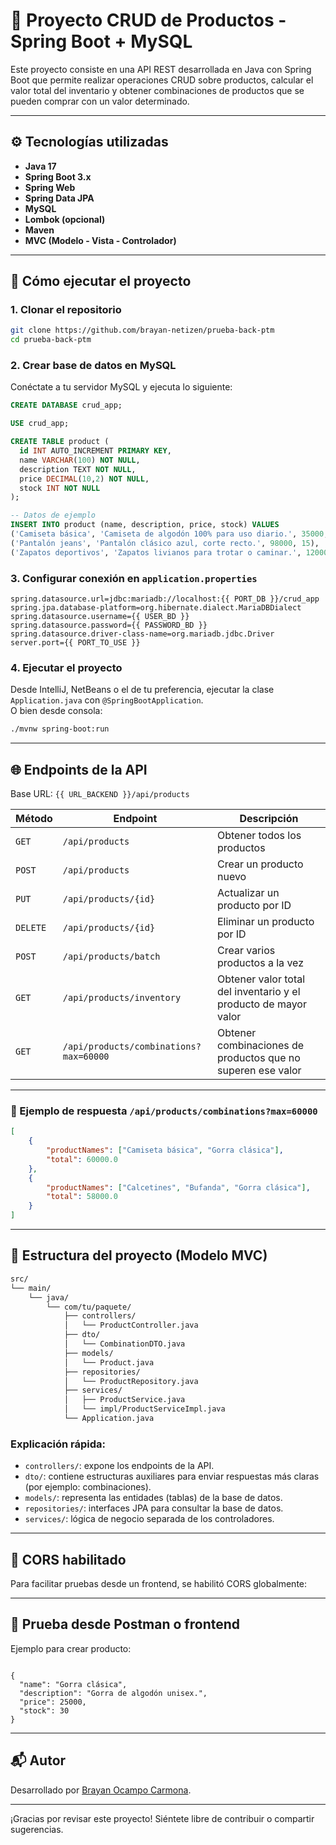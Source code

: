 # 🧪 Proyecto CRUD de Productos - Spring Boot + MySQL

Este proyecto consiste en una API REST desarrollada en Java con Spring Boot que permite realizar operaciones CRUD sobre productos, calcular el valor total del inventario y obtener combinaciones de productos que se pueden comprar con un valor determinado.

---

## ⚙️ Tecnologías utilizadas

-   **Java 17**
-   **Spring Boot 3.x**
-   **Spring Web**
-   **Spring Data JPA**
-   **MySQL**
-   **Lombok (opcional)**
-   **Maven**
-   **MVC (Modelo - Vista - Controlador)**

---

## 🚀 Cómo ejecutar el proyecto

### 1. Clonar el repositorio

```bash
git clone https://github.com/brayan-netizen/prueba-back-ptm
cd prueba-back-ptm
```

### 2. Crear base de datos en MySQL

Conéctate a tu servidor MySQL y ejecuta lo siguiente:

```sql
CREATE DATABASE crud_app;

USE crud_app;

CREATE TABLE product (
  id INT AUTO_INCREMENT PRIMARY KEY,
  name VARCHAR(100) NOT NULL,
  description TEXT NOT NULL,
  price DECIMAL(10,2) NOT NULL,
  stock INT NOT NULL
);

-- Datos de ejemplo
INSERT INTO product (name, description, price, stock) VALUES
('Camiseta básica', 'Camiseta de algodón 100% para uso diario.', 35000, 20),
('Pantalón jeans', 'Pantalón clásico azul, corte recto.', 98000, 15),
('Zapatos deportivos', 'Zapatos livianos para trotar o caminar.', 120000, 10);
```

### 3. Configurar conexión en `application.properties`

```properties
spring.datasource.url=jdbc:mariadb://localhost:{{ PORT_DB }}/crud_app
spring.jpa.database-platform=org.hibernate.dialect.MariaDBDialect
spring.datasource.username={{ USER_BD }}
spring.datasource.password={{ PASSWORD_BD }}
spring.datasource.driver-class-name=org.mariadb.jdbc.Driver
server.port={{ PORT_TO_USE }}
```

### 4. Ejecutar el proyecto

Desde IntelliJ, NetBeans o el de tu preferencia, ejecutar la clase `Application.java` con `@SpringBootApplication`.  
O bien desde consola:

```bash
./mvnw spring-boot:run
```

---

## 🌐 Endpoints de la API

Base URL: `{{ URL_BACKEND }}/api/products`

| Método   | Endpoint                               | Descripción                                                     |
| -------- | -------------------------------------- | --------------------------------------------------------------- |
| `GET`    | `/api/products`                        | Obtener todos los productos                                     |
| `POST`   | `/api/products`                        | Crear un producto nuevo                                         |
| `PUT`    | `/api/products/{id}`                   | Actualizar un producto por ID                                   |
| `DELETE` | `/api/products/{id}`                   | Eliminar un producto por ID                                     |
| `POST`   | `/api/products/batch`                  | Crear varios productos a la vez                                 |
| `GET`    | `/api/products/inventory`              | Obtener valor total del inventario y el producto de mayor valor |
| `GET`    | `/api/products/combinations?max=60000` | Obtener combinaciones de productos que no superen ese valor     |

---

### 🔎 Ejemplo de respuesta `/api/products/combinations?max=60000`

```json
[
	{
		"productNames": ["Camiseta básica", "Gorra clásica"],
		"total": 60000.0
	},
	{
		"productNames": ["Calcetines", "Bufanda", "Gorra clásica"],
		"total": 58000.0
	}
]
```

---

## 📁 Estructura del proyecto (Modelo MVC)

```bash
src/
└── main/
    └── java/
        └── com/tu/paquete/
            ├── controllers/
            │   └── ProductController.java
            ├── dto/
            │   └── CombinationDTO.java
            ├── models/
            │   └── Product.java
            ├── repositories/
            │   └── ProductRepository.java
            ├── services/
            │   ├── ProductService.java
            │   └── impl/ProductServiceImpl.java
            └── Application.java
```

### Explicación rápida:

-   `controllers/`: expone los endpoints de la API.
-   `dto/`: contiene estructuras auxiliares para enviar respuestas más claras (por ejemplo: combinaciones).
-   `models/`: representa las entidades (tablas) de la base de datos.
-   `repositories/`: interfaces JPA para consultar la base de datos.
-   `services/`: lógica de negocio separada de los controladores.

---

## 🔐 CORS habilitado

Para facilitar pruebas desde un frontend, se habilitó CORS globalmente:

---

## 🧪 Prueba desde Postman o frontend

Ejemplo para crear producto:

```POST /api/products

{
  "name": "Gorra clásica",
  "description": "Gorra de algodón unisex.",
  "price": 25000,
  "stock": 30
}
```

---

## 📬 Autor

Desarrollado por [Brayan Ocampo Carmona](https://github.com/brayan-netizen).

---

¡Gracias por revisar este proyecto! Siéntete libre de contribuir o compartir sugerencias.
